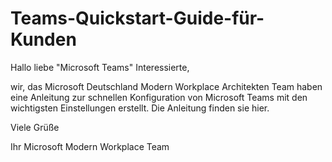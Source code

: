 # Teams-Quickstart-Guide-für-Kunden


Hallo liebe "Microsoft Teams" Interessierte,

wir, das Microsoft Deutschland Modern Workplace Architekten Team haben eine Anleitung zur schnellen Konfiguration von Microsoft Teams mit den wichtigsten Einstellungen erstellt.
Die Anleitung finden sie hier.


Viele Grüße

Ihr Microsoft Modern Workplace Team
